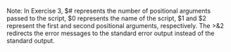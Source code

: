 Note: In Exercise 3, $# represents the number of positional arguments passed to the script, $0 represents the name of the script, $1 and $2 represent the first and second positional arguments, respectively. The >&2 redirects the error messages to the standard error output instead of the standard output.

